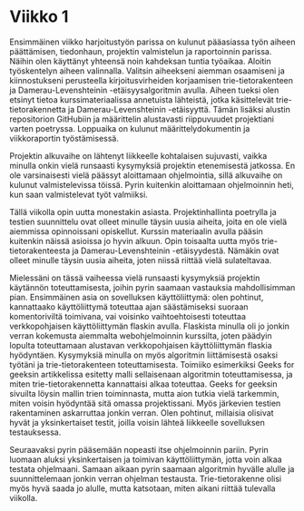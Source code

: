 # Viikko 1

Ensimmäinen viikko harjoitustyön parissa on kulunut pääasiassa työn aiheen päättämisen, tiedonhaun, projektin valmistelun ja raportoinnin parissa. Näihin olen käyttänyt yhteensä noin kahdeksan tuntia työaikaa. Aloitin työskentelyn aiheen valinnalla. Valitsin aiheekseni aiemman osaamiseni ja kiinnostukseni perusteella kirjoitusvirheiden korjaamisen trie-tietorakenteen ja Damerau-Levenshteinin -etäisyysalgoritmin avulla. Aiheen tueksi olen etsinyt tietoa kurssimateriaalissa annetuista lähteistä, jotka käsittelevät trie-tietorakennetta ja Damerau-Levenshteinin -etäisyyttä. Tämän lisäksi alustin repositorion GitHubiin ja määrittelin alustavasti riippuvuudet projektiani varten poetryssa. Loppuaika on kulunut määrittelydokumentin ja viikkoraportin työstämisessä.

Projektin alkuvaihe on lähtenyt liikkeelle kohtalaisen sujuvasti, vaikka minulla onkin vielä runsaasti kysymyksiä projektin etenemisestä jatkossa. En ole varsinaisesti vielä päässyt aloittamaan ohjelmointia, sillä alkuvaihe on kulunut valmistelevissa töissä. Pyrin kuitenkin aloittamaan ohjelmoinnin heti, kun saan valmistelevat työt valmiiksi.

Tällä viikolla opin uutta monestakin asiasta. Projektinhallinta poetrylla ja testien suunnittelu ovat olleet minulle täysin uusia aiheita, joita en ole vielä aiemmissa opinnoissani opiskellut. Kurssin materiaalin avulla pääsin kuitenkin näissä asioissa jo hyvin alkuun. Opin toisaalta uutta myös trie-tietorakenteesta ja Damerau-Levenshteinin -etäisyydestä. Nämäkin ovat olleet minulle täysin uusia aiheita, joten niissä riittää vielä sulateltavaa.

Mielessäni on tässä vaiheessa vielä runsaasti kysymyksiä projektin käytännön toteuttamisesta, joihin pyrin saamaan vastauksia mahdollisimman pian. Ensimmäinen asia on sovelluksen käyttöliittymä: olen pohtinut, kannattaako käyttöliittymä toteuttaa ajan säästämiseksi suoraan komentoriviltä toimivana, vai voisinko vaihtoehtoisesti toteuttaa verkkopohjaisen käyttöliittymän flaskin avulla. Flaskista minulla oli jo jonkin verran kokemusta aiemmalta webohjelmoinnin kurssilta, joten päädyin lopulta toteuttamaan alustavan verkkopohjaisen käyttöliittymän flaskia hyödyntäen. Kysymyksiä minulla on myös algoritmin liittämisestä osaksi työtäni ja trie-tietorakenteen toteuttamisesta. Toimiiko esimerkiksi Geeks for geeksin artikkelissa esitetty malli sellaisenaan algoritmin toteuttamisessa, ja miten trie-tietorakennetta kannattaisi alkaa toteuttaa. Geeks for geeksin sivuilta löysin mallin trien toiminnasta, mutta aion tutkia vielä tarkemmin, miten voisin hyödyntää sitä omassa projektissani.  Myös järkevien testien rakentaminen askarruttaa jonkin verran. Olen pohtinut, millaisia olisivat hyvät ja yksinkertaiset testit, joilla voisin lähteä liikkeelle sovelluksen testauksessa.

Seuraavaksi pyrin pääsemään nopeasti itse ohjelmoinnin pariin. Pyrin luomaan aluksi yksinkertaisen ja toimivan käyttöliittymän, jotta voin alkaa testata ohjelmaani. Samaan aikaan pyrin saamaan algoritmin hyvälle alulle ja suunnittelemaan jonkin verran ohjelman testausta. Trie-tietorakenne olisi myös hyvä saada jo alulle, mutta katsotaan, miten aikani riittää tulevalla viikolla.
